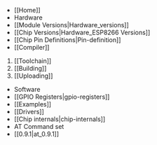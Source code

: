 * [[Home]]
* Hardware
 * [[Module Versions|Hardware_versions]]
 * [[Chip Versions|Hardware_ESP8266 Versions]]
 * [[Chip Pin Definitions|Pin-definition]]
* [[Compiler]]
 1. [[Toolchain]]
 1. [[Building]]
 1. [[Uploading]]
* Software
 * [[GPIO Registers|gpio-registers]]
 * [[Examples]]
 * [[Drivers]]
 * [[Chip internals|chip-internals]]
* AT Command set
 * [[0.9.1|at_0.9.1]]